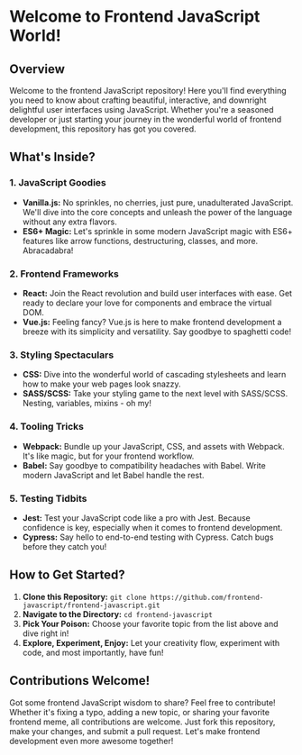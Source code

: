 # Welcome to Frontend JavaScript World!

## Overview

Welcome to the frontend JavaScript repository! Here you'll find everything you need to know about crafting beautiful, interactive, and downright delightful user interfaces using JavaScript. Whether you're a seasoned developer or just starting your journey in the wonderful world of frontend development, this repository has got you covered.

## What's Inside?

### 1. **JavaScript Goodies**

   - **Vanilla.js:** No sprinkles, no cherries, just pure, unadulterated JavaScript. We'll dive into the core concepts and unleash the power of the language without any extra flavors.
   - **ES6+ Magic:** Let's sprinkle in some modern JavaScript magic with ES6+ features like arrow functions, destructuring, classes, and more. Abracadabra!

### 2. **Frontend Frameworks**

   - **React:** Join the React revolution and build user interfaces with ease. Get ready to declare your love for components and embrace the virtual DOM.
   - **Vue.js:** Feeling fancy? Vue.js is here to make frontend development a breeze with its simplicity and versatility. Say goodbye to spaghetti code!

### 3. **Styling Spectaculars**

   - **CSS:** Dive into the wonderful world of cascading stylesheets and learn how to make your web pages look snazzy.
   - **SASS/SCSS:** Take your styling game to the next level with SASS/SCSS. Nesting, variables, mixins - oh my!

### 4. **Tooling Tricks**

   - **Webpack:** Bundle up your JavaScript, CSS, and assets with Webpack. It's like magic, but for your frontend workflow.
   - **Babel:** Say goodbye to compatibility headaches with Babel. Write modern JavaScript and let Babel handle the rest.

### 5. **Testing Tidbits**

   - **Jest:** Test your JavaScript code like a pro with Jest. Because confidence is key, especially when it comes to frontend development.
   - **Cypress:** Say hello to end-to-end testing with Cypress. Catch bugs before they catch you!

## How to Get Started?

1. **Clone this Repository:** `git clone https://github.com/frontend-javascript/frontend-javascript.git`
2. **Navigate to the Directory:** `cd frontend-javascript`
3. **Pick Your Poison:** Choose your favorite topic from the list above and dive right in!
4. **Explore, Experiment, Enjoy:** Let your creativity flow, experiment with code, and most importantly, have fun!

## Contributions Welcome!

Got some frontend JavaScript wisdom to share? Feel free to contribute! Whether it's fixing a typo, adding a new topic, or sharing your favorite frontend meme, all contributions are welcome. Just fork this repository, make your changes, and submit a pull request. Let's make frontend development even more awesome together!


